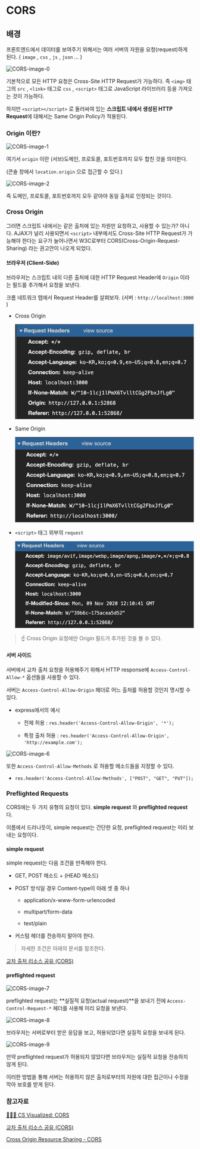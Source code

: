 # CORS

## 배경

프론트엔드에서 데이터를 보여주기 위해서는 여러 서버의 자원을 요청(request)하게 된다. ( `image` , `css` , `js` , `json` ... )

![CORS-image-0](https://res.cloudinary.com/practicaldev/image/fetch/s--DwfLFC0_--/c_limit%2Cf_auto%2Cfl_progressive%2Cq_66%2Cw_880/https://dev-to-uploads.s3.amazonaws.com/i/qyeikeonofi8dfl0jz2t.gif)

기본적으로 모든 HTTP 요청은 Cross-Site HTTP Request가 가능하다. 즉 `<img>` 태그의 `src` , `<link>` 태그로 `css` , `<script>` 태그로 JavaScript 라이브러리 등을 가져오는 것이 가능하다.

하지만 `<script></script>` 로 둘러싸여 있는 **스크립트 내에서 생성된 HTTP Request**에 대해서는 Same Origin Policy가 적용된다.

### Origin 이란?

![CORS-image-1](https://res.cloudinary.com/practicaldev/image/fetch/s--qJK2q1l1--/c_limit%2Cf_auto%2Cfl_progressive%2Cq_auto%2Cw_880/https://dev-to-uploads.s3.amazonaws.com/i/ibyoyo1yqta9cdvh0tbv.jpeg)

여기서 `origin` 이란 (서브)도메인, 프로토콜, 포트번호까지 모두 합친 것을 의미한다.

(콘솔 창에서 `location.origin` 으로 접근할 수 있다.)

![CORS-image-2](https://res.cloudinary.com/practicaldev/image/fetch/s--ZLRnzzX7--/c_limit%2Cf_auto%2Cfl_progressive%2Cq_66%2Cw_880/https://dev-to-uploads.s3.amazonaws.com/i/0qe4yzasvrm7r0a76kui.gif)

즉 도메인, 프로토콜, 포트번호까지 모두 같아야 동일 출처로 인정되는 것이다.

### Cross Origin

그러면 스크립트 내에서는 같은 출처에 있는 자원만 요청하고, 사용할 수 있는가? 아니다. AJAX가 널리 사용되면서 `<script>` 내부에서도 Cross-Site HTTP Request가 가능해야 한다는 요구가 늘어나면서 W3C로부터 CORS(Cross-Origin-Request-Sharing) 라는 권고안이 나오게 되었다.

#### 브라우저 (Client-Side)

브라우저는 스크립트 내의 다른 출처에 대한 HTTP Request Header에 `Origin` 이라는 필드를 추가해서 요청을 보낸다.

크롬 네트워크 탭에서 Request Header를 살펴보자. (서버 : `http://localhost:3000` )

- Cross Origin

  ![CORS-image-3](images/CORS-image-3.png)

- Same Origin

  ![CORS-image-4](images/CORS-image-4.png)

- `<script>` 태그 외부의 `request`

  ![CORS-image-5](images/CORS-image-5.png)

> ☝ Cross Origin 요청에만 Origin 필드가 추가된 것을 볼 수 있다.

#### 서버 사이드

서버에서 교차 출처 요청을 허용해주기 위해서 HTTP response에 `Access-Control-Allow-*` 옵션들을 사용할 수 있다.

서버는 `Access-Control-Allow-Origin` 헤더로 어느 출처를 허용할 것인지 명시할 수 있다.

- express에서의 예시

  - 전체 허용 : `res.header('Access-Control-Allow-Origin', '*');`

  - 특정 출처 허용 : `res.header('Access-Control-Allow-Origin', 'http://example.com');`

![CORS-image-6](https://res.cloudinary.com/practicaldev/image/fetch/s--o2-mzlA6--/c_limit%2Cf_auto%2Cfl_progressive%2Cq_66%2Cw_880/https://dev-to-uploads.s3.amazonaws.com/i/foathske6a5prjf02dyf.gif)

또한 `Access-Control-Allow-Methods` 로 허용할 메소드들을 지정할 수 있다.

- `res.header('Access-Control-Allow-Methods', ["POST", "GET", "PUT"]);`

### Preflighted Requests

CORS에는 두 가지 유형의 요청이 있다. **simple request** 와 **preflighted request** 다.

이름에서 드러나듯이, simple request는 간단한 요청, preflighted request는 미리 보내는 요청이다.

#### simple request

simple request는 다음 조건을 만족해야 한다.

- GET, POST 메소드 + (HEAD 메소드)

- POST 방식일 경우 Content-type이 아래 셋 중 하나

  - application/x-www-form-urlencoded

  - multipart/form-data

  - text/plain

- 커스텀 헤더를 전송하지 말아야 한다.

> 자세한 조건은 아래의 문서를 참조한다.

[교차 출처 리소스 공유 (CORS)](https://developer.mozilla.org/ko/docs/Web/HTTP/CORS#%EC%A0%91%EA%B7%BC_%EC%A0%9C%EC%96%B4_%EC%8B%9C%EB%82%98%EB%A6%AC%EC%98%A4_%EC%98%88%EC%A0%9C)

#### preflighted request

![CORS-image-7](https://res.cloudinary.com/practicaldev/image/fetch/s--MZDdkxHU--/c_limit%2Cf_auto%2Cfl_progressive%2Cq_66%2Cw_880/https://dev-to-uploads.s3.amazonaws.com/i/pp30p7ej496f8bqta4he.gif)

preflighted request는 **실질적 요청(actual request)**을 보내기 전에 `Access-Control-Request-*` 헤더를 사용해 미리 요청을 보낸다.

![CORS-image-8](https://res.cloudinary.com/practicaldev/image/fetch/s--LZpQLxNC--/c_limit%2Cf_auto%2Cfl_progressive%2Cq_66%2Cw_880/https://dev-to-uploads.s3.amazonaws.com/i/py19auar8xhs933ilmsc.gif)

브라우저는 서버로부터 받은 응답을 보고, 허용되었다면 실질적 요청을 보내게 된다.

![CORS-image-9](https://res.cloudinary.com/practicaldev/image/fetch/s--14Yly5Ui--/c_limit%2Cf_auto%2Cfl_progressive%2Cq_66%2Cw_880/https://dev-to-uploads.s3.amazonaws.com/i/pfv1dcg77yjxbue5ryzf.gif)

만약 preflighted request가 허용되지 않았다면 브라우저는 실질적 요청을 전송하지 않게 된다.

이러한 방법을 통해 서버는 허용하지 않은 출처로부터의 자원에 대한 접근이나 수정을 막아 보호를 받게 된다.

### 참고자료

[✋🏼🔥 CS Visualized: CORS](https://dev.to/lydiahallie/cs-visualized-cors-5b8h)

[교차 출처 리소스 공유 (CORS)](https://developer.mozilla.org/ko/docs/Web/HTTP/CORS)

[Cross Origin Resource Sharing - CORS](http://homoefficio.github.io/2015/07/21/Cross-Origin-Resource-Sharing/)

